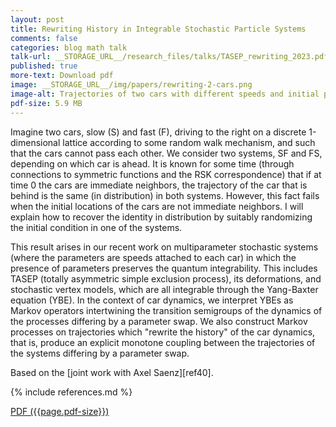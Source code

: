 ```yaml
---
layout: post
title: Rewriting History in Integrable Stochastic Particle Systems
comments: false
categories: blog math talk
talk-url: __STORAGE_URL__/research_files/talks/TASEP_rewriting_2023.pdf
published: true
more-text: Download pdf
image: __STORAGE_URL__/img/papers/rewriting-2-cars.png
image-alt: Trajectories of two cars with different speeds and initial positions
pdf-size: 5.9 MB
---
```


Imagine two cars, slow (S) and fast (F), driving to the right on a discrete 1-dimensional lattice according to some random walk mechanism, and such that the cars cannot pass each other. We consider two systems, SF and FS, depending on which car is ahead. It is known for some time (through connections to symmetric functions and the RSK correspondence) that if at time 0 the cars are immediate neighbors, the trajectory of the car that is behind is the same (in distribution) in both systems. However, this fact fails when the initial locations of the cars are not immediate neighbors. I will explain how to recover the identity in distribution by suitably randomizing the initial condition in one of the systems.

This result arises in our recent work on multiparameter stochastic systems (where the parameters are speeds attached to each car) in which the presence of parameters preserves the quantum integrability. This includes TASEP (totally asymmetric simple exclusion process), its deformations, and stochastic vertex models, which are all integrable through the Yang-Baxter equation (YBE). In the context of car dynamics, we interpret YBEs as Markov operators intertwining the transition semigroups of the dynamics of the processes differing by a parameter swap. We also construct Markov processes on trajectories which "rewrite the history" of the car dynamics, that is, produce an explicit monotone coupling between the trajectories of the systems differing by a parameter swap.

Based on the [joint work with Axel Saenz][ref40].

{% include references.md %}

<!--more-->

<a href="{{ page.talk-url | replace: '__STORAGE_URL__', site.storage_url}}" target="_blank">PDF ({{page.pdf-size}})</a>
